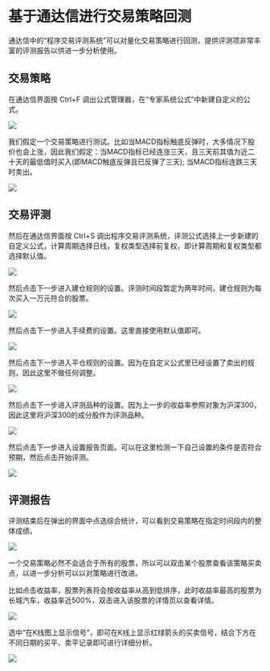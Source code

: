# 基于通达信进行交易策略回测

通达信中的“程序交易评测系统”可以对量化交易策略进行回测，提供评测项非常丰富的评测报告以供进一步分析使用。

## 交易策略

在通达信界面按 Ctrl+F 调出公式管理器，在“专家系统公式”中新建自定义的公式。

![](imgs/04-tdx-01.png)

我们假定一个交易策略进行测试。比如当MACD指标触底反弹时，大多情况下股价也会上涨，因此我们假定：当MACD指标已经连涨三天，且三天前其值为近二十天的最低值时买入(即MACD触底反弹且已反弹了三天); 当MACD指标连跌三天时卖出。

![](imgs/04-tdx-02.png)

## 交易评测

然后在通达信界面按 Ctrl+S 调出程序交易评测系统，评测公式选择上一步新建的自定义公式，计算周期选择日线，复权类型选择前复权，即计算周期和复权类型都选择默认值。

![](imgs/04-tdx-03.png)

然后点击下一步进入建仓规则的设置。评测时间段暂定为两年时间，建仓规则为每次买入一万元符合的股票。

![](imgs/04-tdx-04.png)

然后点击下一步进入手续费的设置。这里直接使用默认值即可。

![](imgs/04-tdx-05.png)

然后点击下一步进入平仓规则的设置。因为在自定义公式里已经设置了卖出的规则，因此这里不做任何调整。

![](imgs/04-tdx-06.png)

然后点击下一步进入评测品种的设置。因为上一步的收益率参照对象为沪深300，因此这里将沪深300的成分股作为评测品种。

![](imgs/04-tdx-07.png)

然后点击下一步进入设置报告页面。可以在这里检测一下自己设置的条件是否符合预期，然后点击开始评测。

![](imgs/04-tdx-08.png)

## 评测报告

评测结束后在弹出的界面中点选综合统计，可以看到交易策略在指定时间段内的整体成绩。

![](imgs/04-tdx-09.png)

一个交易策略必然不会适合于所有的股票，所以可以双击某个股票查看该策略买卖点，以进一步分析可以以对策略进行改进。

比如点击收益率，股票列表将会按收益率从高到低排序，此时收益率最高的股票为长城汽车，收益率近500%，双击进入该股票的详情页以查看详情。

![](imgs/04-tdx-10.png)

选中“在K线图上显示信号”，即可在K线上显示红绿箭头的买卖信号，结合下方在不同日期的买平、卖平记录即可进行详细分析。

![](imgs/04-tdx-11.png)



